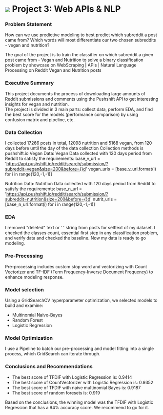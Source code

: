 # ![](https://ga-dash.s3.amazonaws.com/production/assets/logo-9f88ae6c9c3871690e33280fcf557f33.png) Project 3: Web APIs & NLP

### Problem Statement

How can we use predictive modeling to best predict which subreddit a post came from?  Which words will most differentiate our two chosen subreddits - vegan and nutrition?

The goal of the project is to train the classifier on which subreddit a given post came from - Vegan and Nutrition to solve a binary classification problem by showcase on WebScraping | APIs | Natural Language Processing on Reddit Vegan and Nutrition posts

### Executive Summary

This project documents the process of downloading large amounts of Reddit submissions and comments using the Pushshift API to get interesting insights for vegan and nutrition.  
The project is divided in 3 main parts: collect data, perform EDA, and find the best score for the models (performance comparison) by using confusion matrix and pipeline, etc.

### Data Collection

I collected 17266 posts in total, 12098 nutrition and 5168 vegan, from 120 days before until the day of the data collection
Collection methods is pushshift.io
Vegan Data:
Vegan Data collected with 120 days period from Reddit to satisfy the requirements:
base_v_url = 'https://api.pushshift.io/reddit/search/submission/?subreddit=vegan&size=200&before={}d'
vegan_urls = [base_v_url.format(i) for i in range(120,-1,-1)]

Nutrition Data:
Nutrition Data collected with 120 days period from Reddit to satisfy the requirements:
base_n_url = 'https://api.pushshift.io/reddit/search/submission/?subreddit=nutrition&size=200&before={}d'
nutrit_urls = [base_n_url.format(i) for i in range(120,-1,-1)]

### EDA

I removed "deleted" text or ' ' string from posts for selftext of my dataset.  I checked the classes count, essential first step in any classification problem, and verify data and checked the baseline.  Now my data is ready to go modeling.

### Pre-Processing

Pre-processing includes custom stop word and vectorizing with Count Vectorizer and TF-IDF (Term Frequency-Inverse Document Frequency) to enhance modeling response.

### Model selection

Using a GridSearchCV hyperparameter optimization, we selected models to build and examine:
-	Multinomial Naive-Bayes
-	Random Forest
- Logistic Regression

### Model Optimization

I use a Pipeline to batch our pre-processing and model fitting into a single process, which GridSearch can iterate through.

### Conclusions and Recommendations

- The best score of TFDIF with Logistic Regression is: 0.9414
- The best score of CountVectorizer with Logistic Regression is: 0.9352
- The best score of TFDIF with naive multinomial Bayes is: 0.9187
- The best score of random foresets is:  0.919

Based on the conclusions, the winning model was the TFDIF with Logistic Regression that has a 94% accuracy score.  We recommend to go for it.
